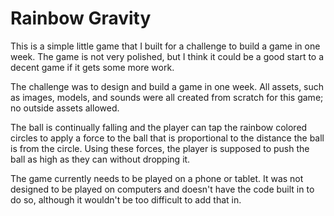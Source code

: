 # Rainbow Gravity

This is a simple little game that I built for a challenge to build a game in one week.
The game is not very polished, but I think it could be a good start to a decent game if it gets some more work.

The challenge was to design and build a game in one week.  All assets, such as images, models, and sounds were all created from scratch for this game; no outside assets allowed.

The ball is continually falling and the player can tap the rainbow colored circles to apply a force to the ball that is proportional to the distance the ball is from the circle.  Using these forces, the player is supposed to push the ball as high as they can without dropping it.

The game currently needs to be played on a phone or tablet.  It was not designed to be played on computers and doesn't have the code built in to do so, although it wouldn't be too difficult to add that in.


